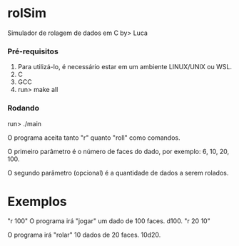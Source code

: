 # rolSim
Simulador de rolagem de dados em C
by> Luca

### Pré-requisitos
1. Para utilizá-lo, é necessário estar em um ambiente LINUX/UNIX ou WSL.
2. C
3. GCC
4. run> make all

### Rodando
run> ./main

O programa aceita tanto "r" quanto "roll" como comandos.

O primeiro parâmetro é o número de faces do dado, por exemplo: 6, 10, 20, 100.

O segundo parâmetro (opcional) é a quantidade de dados a serem rolados.

# Exemplos
"r 100"
O programa irá "jogar" um dado de 100 faces. d100.
"r 20 10"

O programa irá "rolar" 10 dados de 20 faces. 10d20.
